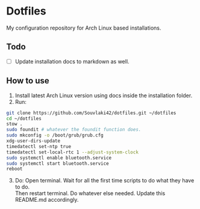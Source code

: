 # Dotfiles
My configuration repository for Arch Linux based installations.

## Todo
- [ ] Update installation docs to markdown as well.

## How to use
1. Install latest Arch Linux version using docs inside the installation folder.
2. Run:
```bash
git clone https://github.com/Souvlaki42/dotfiles.git ~/dotfiles
cd ~/dotfiles
stow .
sudo foundit # whatever the foundit function does. 
sudo mkconfig -o /boot/grub/grub.cfg
xdg-user-dirs-update
timedatectl set-ntp true
timedatectl set-local-rtc 1 --adjust-system-clock
sudo systemctl enable bluetooth.service
sudo systemctl start bluetooth.service
reboot
```
3. Do:
Open terminal. Wait for all the first time scripts to do what they have to do.\
Then restart terminal. Do whatever else needed. Update this README.md accordingly.
